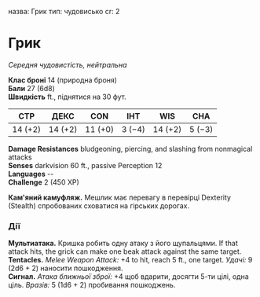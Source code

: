 назва: Грик тип: чудовисько cr: 2

# Грик
_Середня чудовистість, нейтральна_

**Клас броні** 14 (природна броня)    
**Бали** 27 (6d8)    
**Швидкість** ft., піднятися на 30 фут.

| СТР     | ДЕКС    | CON     | ІНТ    | WIS     | CHA    |
| ------- | ------- | ------- | ------ | ------- | ------ |
| 14 (+2) | 14 (+2) | 11 (+0) | 3 (−4) | 14 (+2) | 5 (−3) |

**Damage Resistances** bludgeoning, piercing, and slashing from nonmagical attacks    
**Senses** darkvision 60 ft., passive Perception 12    
**Languages** --    
**Challenge** 2 (450 XP)

**Кам'яний камуфляж.** Мешлик має перевагу в перевірці Dexterity (Stealth) спробованих сховатися на гірських дорогах.

### Дії
**Мультиатака.** Кришка робить одну атаку з його щупальцями. If that attack hits, the grick can make one beak attack against the same target.    
**Tentacles.** _Melee Weapon Attack:_ +4 to hit, reach 5 ft., one target. _Удачі:_ 9 (2d6 + 2) наносити пошкодження.    
**Сигнал.** _Атака ближньої зброї:_ +4 щоб вдарити, досягти 5-ти цілі, одна ціль. _Вразів:_ 5 (1d6 + 2) пробивання пошкоджень.